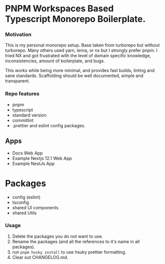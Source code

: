 # PNPM Workspaces Based Typescript Monorepo Boilerplate.

### Motivation

This is my personal monorepo setup. Base taken from turborepo but without turborepo. Many others used yarn, lerna, or nx but I strongly prefer pnpm. I tried NX and got frustrated with the level of domain specific knowledge, inconsistencies, amount of boilerplate, and bugs.

This works while being more minimal, and provides fast builds, linting and sane standards. Scaffolding should be well documented, simple and transparent.

### Repo features

- pnpm
- typescript
- standard version
- commitlint
- .prettier and eslint config packages.

## Apps

- Docs Web App
- Example Nextjs 12.1 Web App
- Example NestJs App

# Packages

- config (eslint)
- tsconfig
- shared UI components
- shared Utils

### Usage

1. Delete the packages you do not want to use.
2. Rename the packages (and all the references to it's name in all packages).
3. run `pnpm husky install` to use hsuky prettier formatting.
4. Clear out CHANGELOG.md.
